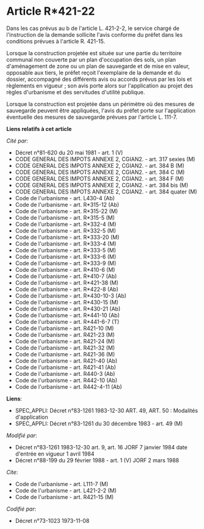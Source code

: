 # Article R*421-22

Dans les cas prévus au b de l'article L. 421-2-2, le service chargé de l'instruction de la demande sollicite l'avis conforme
du préfet dans les conditions prévues à l'article R. 421-15.

Lorsque la construction projetée est située sur une partie du territoire communal non couverte par un plan d'occupation des
sols, un plan d'aménagement de zone ou un plan de sauvegarde et de mise en valeur, opposable aux tiers, le préfet reçoit
l'exemplaire de la demande et du dossier, accompagné des différents avis ou accords prévus par les lois et règlements en
vigueur ; son avis porte alors sur l'application au projet des règles d'urbanisme et des servitudes d'utilité publique.

Lorsque la construction est projetée dans un périmètre où des mesures de sauvegarde peuvent être appliquées, l'avis du préfet
porte sur l'application éventuelle des mesures de sauvegarde prévues par l'article L. 111-7.

**Liens relatifs à cet article**

_Cité par_:

  - Décret n°81-620 du 20 mai 1981 - art. 1 (V)
  - CODE GENERAL DES IMPOTS ANNEXE 2, CGIAN2. - art. 317 sexies (M)
  - CODE GENERAL DES IMPOTS ANNEXE 2, CGIAN2. - art. 384 B (M)
  - CODE GENERAL DES IMPOTS ANNEXE 2, CGIAN2. - art. 384 C (M)
  - CODE GENERAL DES IMPOTS ANNEXE 2, CGIAN2. - art. 384 F (M)
  - CODE GENERAL DES IMPOTS ANNEXE 2, CGIAN2. - art. 384 bis (M)
  - CODE GENERAL DES IMPOTS ANNEXE 2, CGIAN2. - art. 384 quater (M)
  - Code de l'urbanisme - art. L430-4 (Ab)
  - Code de l'urbanisme - art. R*315-12 (Ab)
  - Code de l'urbanisme - art. R*315-22 (M)
  - Code de l'urbanisme - art. R*315-5 (M)
  - Code de l'urbanisme - art. R*332-4 (M)
  - Code de l'urbanisme - art. R*332-5 (M)
  - Code de l'urbanisme - art. R*333-20 (M)
  - Code de l'urbanisme - art. R*333-4 (M)
  - Code de l'urbanisme - art. R*333-5 (M)
  - Code de l'urbanisme - art. R*333-6 (M)
  - Code de l'urbanisme - art. R*333-9 (M)
  - Code de l'urbanisme - art. R*410-6 (M)
  - Code de l'urbanisme - art. R*410-7 (Ab)
  - Code de l'urbanisme - art. R*421-38 (M)
  - Code de l'urbanisme - art. R*422-8 (Ab)
  - Code de l'urbanisme - art. R*430-10-3 (Ab)
  - Code de l'urbanisme - art. R*430-15 (M)
  - Code de l'urbanisme - art. R*430-21 (Ab)
  - Code de l'urbanisme - art. R*441-10 (Ab)
  - Code de l'urbanisme - art. R*441-6-7 (T)
  - Code de l'urbanisme - art. R421-10 (M)
  - Code de l'urbanisme - art. R421-23 (M)
  - Code de l'urbanisme - art. R421-24 (M)
  - Code de l'urbanisme - art. R421-32 (M)
  - Code de l'urbanisme - art. R421-36 (M)
  - Code de l'urbanisme - art. R421-40 (Ab)
  - Code de l'urbanisme - art. R421-41 (Ab)
  - Code de l'urbanisme - art. R440-3 (Ab)
  - Code de l'urbanisme - art. R442-10 (Ab)
  - Code de l'urbanisme - art. R442-4-11 (Ab)

**Liens**:

  - SPEC_APPLI: Décret n°83-1261 1983-12-30 ART. 49, ART. 50 : Modalités d'application
  - SPEC_APPLI: Décret n°83-1261 du 30 décembre 1983 - art. 49 (M)

_Modifié par_:

  - Décret n°83-1261 1983-12-30 art. 9, art. 16 JORF 7 janvier 1984 date d'entrée en vigueur 1 avril 1984
  - Décret n°88-199 du 29 février 1988 - art. 1 (V) JORF 2 mars 1988

_Cite_:

  - Code de l'urbanisme - art. L111-7 (M)
  - Code de l'urbanisme - art. L421-2-2 (M)
  - Code de l'urbanisme - art. R421-15 (M)

_Codifié par_:

  - Décret n°73-1023 1973-11-08

